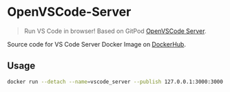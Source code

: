 # OpenVSCode-Server

> Run VS Code in browser! Based on GitPod [OpenVSCode Server](https://github.com/gitpod-io/openvscode-server).

Source code for VS Code Server Docker Image on [DockerHub](https://hub.docker.com/repository/docker/crazyuploader/vscode_server). 

## Usage

```bash
docker run --detach --name=vscode_server --publish 127.0.0.1:3000:3000 --restart=unless-stopped crazyuploader/vscode_server
```
